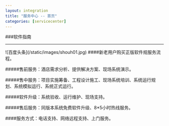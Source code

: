 ```yaml
---
layout: integration
title: "服务中心 -- 首页"
categories: [servicecenter]
---
```

###软件指南
<hr/>
![百度头条](/static/images/shouh01.jpg)
####新老用户购买正版软件规服务流程。
<p>
#####售前服务：酒店需求分析、提供解决方案、现场系统演示。
<p>
#####售中服务：项目实施筹备、工程设计施工、现场系统培训、系统运行规划、系统模拟运行、系统正式运行。
<p>
#####软件升级：系统验收、运行维护、现场支持。
<p>
#####售后服务：同版本系统免费软件升级、8*5小时热线服务。
<p>
####服务方式：电话支持、网络远程支持、上门服务。
<p>